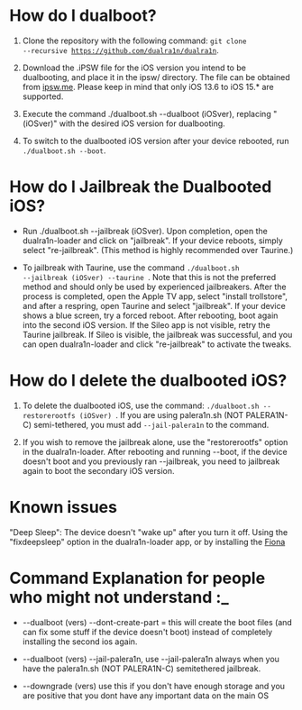 # How do I dualboot?

1. Clone the repository with the following command: <code>git clone --recursive https://github.com/dualra1n/dualra1n</code>.

2. Download the .iPSW file for the iOS version you intend to be dualbooting, and place it in the ipsw/ directory. The file can be obtained from [ipsw.me](https://ipsw.me). Please keep in mind that only iOS 13.6 to iOS 15.* are supported.

3. Execute the command ./dualboot.sh --dualboot (iOSver), replacing "(iOSver)" with the desired iOS version for dualbooting.

4. To switch to the dualbooted iOS version after your device rebooted, run <code>./dualboot.sh --boot</code>.

# How do I Jailbreak the Dualbooted iOS?

- Run ./dualboot.sh --jailbreak (iOSver). Upon completion, open the dualra1n-loader and click on "jailbreak". If your device reboots, simply select "re-jailbreak". (This method is highly recommended over Taurine.)

- To jailbreak with Taurine, use the command <code>./dualboot.sh --jailbreak (iOSver) --taurine </code>. Note that this is not the preferred method and should only be used by experienced jailbreakers. After the process is completed, open the Apple TV app, select "install trollstore",
and after a respring, open Taurine and select "jailbreak". If your device shows a blue screen, try a forced reboot. After rebooting, boot again into the second iOS version. If the Sileo app is not visible, retry the Taurine jailbreak. If Sileo is visible, the jailbreak was successful, and you can open dualra1n-loader and click "re-jailbreak" to activate the tweaks.

# How do I delete the dualbooted iOS?

1. To delete the dualbooted iOS, use the command: <code>./dualboot.sh --restorerootfs (iOSver) </code>. If you are using palera1n.sh (NOT PALERA1N-C) semi-tethered, you must add <code>--jail-palera1n</code> to the command.

2. If you wish to remove the jailbreak alone, use the "restorerootfs" option in the dualra1n-loader. After rebooting and running --boot, if the device doesn't boot and you previously ran --jailbreak, you need to jailbreak again to boot the secondary iOS version.

# Known issues 

"Deep Sleep": The device doesn't "wake up" after you turn it off. Using the "fixdeepsleep" option in the dualra1n-loader app, or by installing the [Fiona](https://www.ios-repo-updates.com/repository/julioverne-s-repo/package/com.julioverne.fiona/)

# Command Explanation for people who might not understand :_

- --dualboot (vers) --dont-create-part = this will create the boot files (and can fix some stuff if the device doesn't boot) instead of completely installing the second ios again.

- --dualboot (vers) --jail-palera1n, use --jail-palera1n always when you have the palera1n.sh (NOT PALERA1N-C) semitethered jailbreak.

- --downgrade (vers) use this if you don't have enough storage and you are positive that you dont have any important data on the main OS
